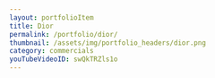 ```yaml
---
layout: portfolioItem
title: Dior
permalink: /portfolio/dior/
thumbnail: /assets/img/portfolio_headers/dior.png
category: commercials
youTubeVideoID: swQkTRZls1o
---
```


